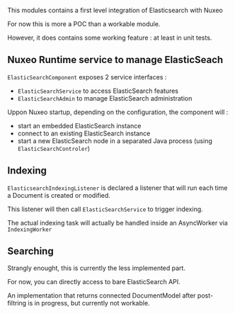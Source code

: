 This modules contains a first level integration of Elasticsearch with Nuxeo

For now this is more a POC than a workable module.

However, it does contains some working feature : at least in unit tests.

## Nuxeo Runtime service to manage ElasticSeach

`ElasticSearchComponent` exposes 2 service interfaces :

 - `ElasticSearchService` to access ElasticSearch features
 - `ElasticSearchAdmin` to manage ElasticSearch administration

Uppon Nuxeo startup, depending on the configuration, the component will :

 - start an embedded ElasticSearch instance 
 - connect to an existing ElasticSearch instance
 - start a new ElasticSearch node in a separated Java process (using `ElasticSearchControler`)

## Indexing

`ElasticsearchIndexingListener` is declared a listener that will run each time a Document is created or modified.

This listener will then call `ElasticSearchService` to trigger indexing.

The actual indexing task will actually be handled inside an AsyncWorker via `IndexingWorker`

## Searching

Strangly enought, this is currently the less implemented part.

For now, you can directly access to bare ElasticSearch API.

An implementation that returns connected DocumentModel after post-filtring is in progress, but currently not workable.


